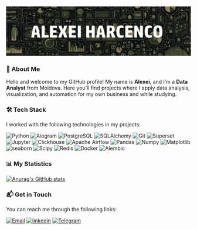 [![Header](https://github.com/AleIgoKha/AleIgoKha/blob/main/assets/background.png)](www.linkedin.com/in/alexei-harcenco)

### 👤 About Me
Hello and welcome to my GitHub profile!
My name is **Alexei**, and I’m a **Data Analyst** from Moldova.
Here you’ll find projects where I apply data analysis, visualization, and automation for my own business and while studying.

### 🛠 Tech Stack
I worked with the following technologies in my projects:

![Python](https://img.shields.io/badge/-Python-1d1717?style=for-the-badge&logo=Python&logoColor=fff6f6)
![Aiogram](https://img.shields.io/badge/-Aiogram-1d1717?style=for-the-badge&logo=Aiogram&logoColor=fff6f6)
![PostgreSQL](https://img.shields.io/badge/-PostgreSQL-1d1717?style=for-the-badge&logo=PostgreSQL&logoColor=fff6f6)
![SQLAlchemy](https://img.shields.io/badge/-SQLAlchemy-1d1717?style=for-the-badge&logo=SQLAlchemy&logoColor=fff6f6)
![Git](https://img.shields.io/badge/-Git-1d1717?style=for-the-badge&logo=Git&logoColor=fff6f6)
![Superset](https://img.shields.io/badge/-Apache%20Superset-1d1717?style=for-the-badge&logo=Apache%20Superset&logoColor=fff6f6)
![Jupyter](https://img.shields.io/badge/-Jupyter-1d1717?style=for-the-badge&logo=Jupyter&logoColor=fff6f6)
![Clickhouse](https://img.shields.io/badge/-Clickhouse-1d1717?style=for-the-badge&logo=Clickhouse&logoColor=fff6f6)
![Apache Airflow](https://img.shields.io/badge/-Apache%20Airflow-1d1717?style=for-the-badge&logo=Apache%20Airflow&logoColor=fff6f6)
![Pandas](https://img.shields.io/badge/-Pandas-1d1717?style=for-the-badge&logo=Pandas&logoColor=fff6f6)
![Numpy](https://img.shields.io/badge/-Numpy-1d1717?style=for-the-badge&logo=Numpy&logoColor=fff6f6)
![Matplotlib](https://img.shields.io/badge/-Matplotlib-1d1717?style=for-the-badge&logo=Matplotlib&logoColor=fff6f6)
![seaborn](https://img.shields.io/badge/-seaborn-1d1717?style=for-the-badge&logo=seaborn&logoColor=fff6f6)
![Scipy](https://img.shields.io/badge/-Scipy-1d1717?style=for-the-badge&logo=Scipy&logoColor=fff6f6)
![Redis](https://img.shields.io/badge/-Redis-1d1717?style=for-the-badge&logo=Redis&logoColor=fff6f6)
![Docker](https://img.shields.io/badge/-Docker-1d1717?style=for-the-badge&logo=Docker&logoColor=fff6f6)
![Alembic](https://img.shields.io/badge/-Alembic-1d1717?style=for-the-badge&logo=Alembic&logoColor=fff6f6)

### 📊 My Statistics
[![Anurag's GitHub stats](https://github-readme-stats.vercel.app/api?username=AleIgoKha&hide=stars,issues,contribs&show_icons=true&theme=dark)](https://github.com/anuraghazra/github-readme-stats)

### 📬 Get in Touch
You can reach me through the following links:

[![Email](https://img.shields.io/badge/-Email-1d1717?style=for-the-badge&logo=Email&logoColor=fff6f6)](mailto:aleigokha.work@gmail.com)
[![linkedin](https://img.shields.io/badge/-linkedin-1d1717?style=for-the-badge&logo=linkedin&logoColor=fff6f6)](https://www.linkedin.com/in/alexei-harcenco/)
[![Telegram](https://img.shields.io/badge/-Telegram-1d1717?style=for-the-badge&logo=Telegram&logoColor=fff6f6)](https://t.me/alexeihar/)